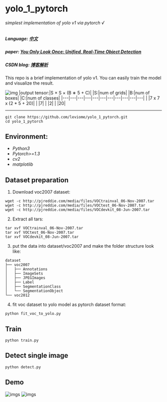 # yolo_1_pytorch

###### simplest implementation of yolo v1 via pytorch √
##### Language: [中文](中文.md)
##### paper: [You Only Look Once: Unified, Real-Time Object Detection](https://arxiv.org/pdf/1506.02640.pdf)
##### CSDN blog: [博客解析](https://muzhan.blog.csdn.net/article/details/82588059)
This repo is a brief implementation of yolo v1. You can easily train the model and visualize the result.

![img](https://github.com/leviome/yolo_1_pytorch/blob/master/imgs/yolo.PNG)
|output tensor:|S × S × (B ∗ 5 + C)| |S:|num of grids| |B:|num of boxes| |C:|num of classes|
|---|---|---|---|---|---|---|---|---|---|---|
| |7 x 7 x (2 * 5 + 20)| | |7| | |2| | |20|

---
```
git clone https://github.com/leviome/yolo_1_pytorch.git
cd yolo_1_pytorch
```

Environment:
---
- *Python3*
- *Pytorch>=1.3*
- *cv2*
- *matplotlib*

Dataset preparation
---
1. Download voc2007 dataset:
```
wget -c http://pjreddie.com/media/files/VOCtrainval_06-Nov-2007.tar
wget -c http://pjreddie.com/media/files/VOCtest_06-Nov-2007.tar
wget -c http://pjreddie.com/media/files/VOCdevkit_08-Jun-2007.tar
```
2. Extract all tars:
```
tar xvf VOCtrainval_06-Nov-2007.tar
tar xvf VOCtest_06-Nov-2007.tar
tar xvf VOCdevkit_08-Jun-2007.tar
```
3. put the data into dataset/voc2007 and make the folder structure look like:
```
dataset
├── voc2007
│   ├── Annotations
│   ├── ImageSets
│   ├── JPEGImages
│   ├── Label
│   ├── SegmentationClass
│   └── SegmentationObject
└── voc2012
```
4. fit voc dataset to yolo model as pytorch dataset format:
```
python fit_voc_to_yolo.py
```
Train
---
```
python train.py
```
Detect single image
---
```
python detect.py
```
Demo
---
![imgs](https://github.com/leviome/yolo_1_pytorch/blob/master/imgs/demo1.png)
![imgs](https://github.com/leviome/yolo_1_pytorch/blob/master/imgs/demo2.png)
